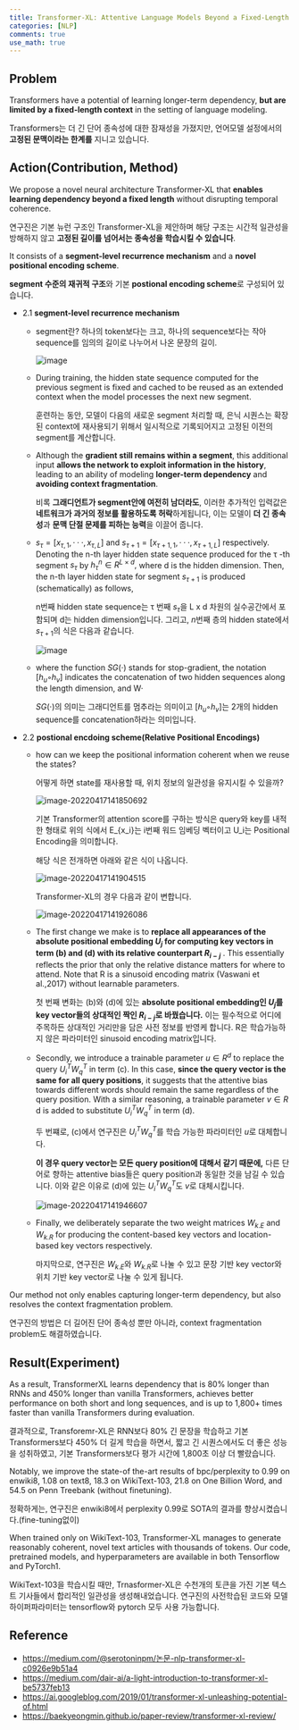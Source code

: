 ```yaml
---
title: Transformer-XL: Attentive Language Models Beyond a Fixed-Length Context
categories: [NLP]
comments: true
use_math: true
---
```


## Problem

Transformers have a potential of learning longer-term dependency, **but are limited by a fixed-length context** in the setting of language modeling.

Transformers는 더 긴 단어 종속성에 대한 잠재성을 가졌지만, 언어모델 설정에서의 **고정된 문맥이라는 한계를** 지니고 있습니다.



## Action(Contribution, Method)

We propose a novel neural architecture Transformer-XL that **enables learning dependency beyond a fixed length** without disrupting temporal coherence.

연구진은 기본 뉴런 구조인 Transformer-XL을 제안하며 해당 구조는 시간적 일관성을 방해하지 않고 **고정된 길이를 넘어서는 종속성을 학습시킬 수 있습니다**.

It consists of a **segment-level recurrence mechanism** and a **novel positional encoding scheme**.

**segment 수준의 재귀적 구조**와 기본 **postional encoding scheme**로 구성되어 있습니다.

- 2.1 **segment-level recurrence mechanism**

  - segment란? 하나의 token보다는 크고, 하나의 sequence보다는 작아 sequence를 임의의 길이로 나누어서 나온 문장의 길이.

    ![image](https://user-images.githubusercontent.com/51338268/163701520-780842ee-db3f-4f8a-a9cf-bc15e5eef5c2.png)

  - During training, the hidden state sequence computed for the previous segment is fixed and cached to be reused as an extended context when the model processes the next new segment.

    훈련하는 동안, 모델이 다음의 새로운 segment 처리할 때, 은닉 시퀀스는 확장된 context에 재사용되기 위해서 일시적으로 기록되어지고 고정된 이전의 segment를 계산합니다.

  - Although the **gradient still remains within a segment**, this additional input **allows the network to exploit information in the history**, leading to an ability of modeling **longer-term dependency** and **avoiding context fragmentation**.

    비록 **그래디언트가 segment안에 여전히 남더라도**, 이러한 추가적인 입력값은 **네트워크가 과거의 정보를 활용하도록 허락**하게됩니다, 이는 모델이 **더 긴 종속성**과 **문맥 단절 문제를 피하는 능력**을 이끌어 줍니다.

  - $s_τ = [x_{τ,1}, · · · , x_{τ,L}]$ and $s_{τ+1} = [x_{τ+1,1}, · · · , x_{τ+1,L}]$ respectively. Denoting the n-th layer hidden state sequence produced for the τ -th segment $s_τ$ by $h^n_τ ∈ R^{L×d},$ where d is the hidden dimension. Then, the n-th layer hidden state for segment $s_{τ+1}$ is produced (schematically) as follows,

    n번째 hidden state sequence는 τ 번째 $s_τ$을 L x d 차원의 실수공간에서 포함되며 d는 hidden dimension입니다. 그리고, $n$번째 층의 hidden state에서 $s_{τ+1}$의 식은 다음과 같습니다.

    ![image](https://user-images.githubusercontent.com/51338268/163701530-4165cf71-5b89-48de-b92e-0ed78df0f550.png)

  - where the function $SG(·)$ stands for stop-gradient, the notation $[h_u ◦ h_v]$ indicates the concatenation of two hidden sequences along the length dimension, and W·

    $SG(·)$의 의미는 그래디언트를 멈추라는 의미이고 $[h_u ◦ h_v]$는 2개의 hidden sequence를 concatenation하라는 의미입니다.

- 2.2 **postional encdoing scheme(Relative Positional Encodings)**

  - how can we keep the positional information coherent when we reuse the states?

    어떻게 하면 state를 재사용할 때, 위치 정보의 일관성을 유지시킬 수 있을까?

    ![image-20220417141850692](C:\Users\park\AppData\Roaming\Typora\typora-user-images\image-20220417141850692.png)

    기본 Transformer의 attention score를 구하는 방식은 query와 key를 내적한 형태로 위의 식에서 E_{x_i}는 i번째 워드 임베딩 벡터이고 U_i는 Positional Encoding을 의미합니다.

    해당 식은 전개하면 아래와 같은 식이 나옵니다.

    ![image-20220417141904515](C:\Users\park\AppData\Roaming\Typora\typora-user-images\image-20220417141904515.png)

    Transformer-XL의 경우 다음과 같이 변합니다.

    ![image-20220417141926086](C:\Users\park\AppData\Roaming\Typora\typora-user-images\image-20220417141926086.png)

  - The first change we make is to **replace all appearances of the absolute positional embedding $U_j$ for computing key vectors in term (b) and (d) with its relative counterpart $R_{i−j}$** . This essentially reflects the prior that only the relative distance matters for where to attend. Note that R is a sinusoid encoding matrix (Vaswani et al.,2017) without learnable parameters.

    첫 번째 변화는 (b)와 (d)에 있는 **absolute positional embedding인 $U_j$를 key vector들의 상대적인 짝인 $R_{i-j}$로 바꿨습니다.** 이는 필수적으로 어디에 주목하든 상대적인 거리만을 담은 사전 정보를 반영케 합니다. R은 학습가능하지 않은 파라미터인 sinusoid encoding matrix입니다.

  - Secondly, we introduce a trainable parameter $u ∈ R^d$ to replace the query $U^T_i W^T_q$ in term (c). In this case, **since the query vector is the same for all query positions**, it suggests that the attentive bias towards different words should remain the same regardless of the query position. With a similar reasoning, a trainable parameter $v ∈ R$ d is added to substitute $U^T_i W^T_q$ in term (d).

    두 번쨰로, (c)에서 연구진은 $U^T_i W^T_q$를 학습 가능한 파라미터인 $u$로 대체합니다.

    **이 경우 query vector는 모든 query position에 대해서 같기 때문에,** 다른 단어로 향하는 attentive bias들은 query position과 동일한 것을 남길 수 있습니다. 이와 같은 이유로 (d)에 있는 $U^T_i W^T_q$도 $v$로 대체시킵니다.

    ![image-20220417141946607](C:\Users\park\AppData\Roaming\Typora\typora-user-images\image-20220417141946607.png)

  - Finally, we deliberately separate the two weight matrices $W_{k.E}$ and $W_{k.R}$ for producing the content-based key vectors and location-based key vectors respectively.

    마지막으로, 연구진은 $W_{k.E}$와 $W_{k.R}$로 나눌 수 있고 문장 기반 key vector와 위치 기반 key vector로 나눌 수 있게 됩니다.

Our method not only enables capturing longer-term dependency, but also resolves the context fragmentation problem.

연구진의 방법은 더 길어진 단어 종속성 뿐만 아니라, context fragmentation problem도 해결하였습니다.



## Result(Experiment)

As a result, TransformerXL learns dependency that is 80% longer than RNNs and 450% longer than vanilla Transformers, achieves better performance on both short and long sequences, and is up to 1,800+ times faster than vanilla Transformers during evaluation.

결과적으로, Transforemr-XL은 RNN보다 80% 긴 문장을 학습하고 기본 Transformers보다 450% 더 길게 학습을 하면서, 짧고 긴 시퀀스에서도 더 좋은 성능을 성취하였고, 기본 Transformers보다 평가 시간에 1,800초 이상 더 빨랐습니다.

Notably, we improve the state-of the-art results of bpc/perplexity to 0.99 on enwiki8, 1.08 on text8, 18.3 on WikiText-103, 21.8 on One Billion Word, and 54.5 on Penn Treebank (without finetuning).

정확하게는, 연구진은 enwiki8에서 perplexity 0.99로 SOTA의 결과를 향상시켰습니다.(fine-tuning없이)

When trained only on WikiText-103, Transformer-XL manages to generate reasonably coherent, novel text articles with thousands of tokens. Our code, pretrained models, and hyperparameters are available in both Tensorflow and PyTorch1.

WikiText-103을 학습시킬 때만, Trnasformer-XL은 수천개의 토큰을 가진 기본 텍스트 기사들에서 합리적인 일관성을 생성해내었습니다. 연구진의 사전학습된 코드와 모델 하이퍼파라미터는 tensorflow와 pytorch 모두 사용 가능합니다.



## Reference

- https://medium.com/@serotoninpm/논문-nlp-transformer-xl-c0926e9b51a4
- https://medium.com/dair-ai/a-light-introduction-to-transformer-xl-be5737feb13
- https://ai.googleblog.com/2019/01/transformer-xl-unleashing-potential-of.html
- https://baekyeongmin.github.io/paper-review/transformer-xl-review/
